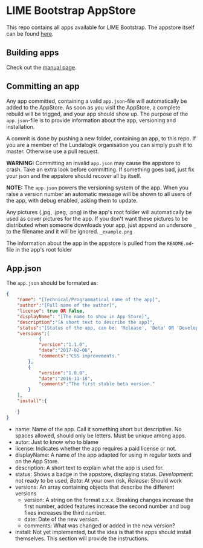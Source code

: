 # LIME Bootstrap AppStore

This repo contains all apps available for LIME Bootstrap. The appstore itself can be found [here](http://www.lime-bootstrap.com/appstore/).

## Building apps
Check out the [manual page](http://docs.lime-bootstrap.com/en/latest/buildingApps/).

## Committing an app
Any app committed, containing a valid `app.json`-file will automatically be added to the AppStore. As soon as you visit the AppStore, a complete rebuild will be trigged, and your app should show up. The purpose of the `app.json`-file is to provide information about the app, versioning and installation.

A commit is done by pushing a new folder, containing an app, to this repo. If you are a member of the Lundalogik organisation you can simply push it to master. Otherwise use a pull request.

__WARNING:__ Committing an invalid `app.json` may cause the appstore to crash. Take an extra look before committing. If something goes bad, just fix your json and the appstore should recover all by itself.

__NOTE:__ The `app.json` powers the versioning system of the app. When you raise a version number an automatic message will be shown to all users of the app, with debug enabled, asking them to update.

Any pictures (.jpg, .jpeg, .png) in the app's root folder will automatically be used as cover pictures for the app. If you don't want these pictures to be distributed when someone downloads your app, just append an undersore `_` to the filename and it will be ignored. `_example.png`

The information about the app in the appstore is pulled from the `README.md`-file in the app's root folder

## App.json
The `app.json` should be formated as:

```JSON
{
	"name": "[Technical/Programmatical name of the app]",
	"author":"[Full name of the author]",
	"license": true OR false,
	"displayName": "[The name to show in App Store]",
	"description":"[A short text to describe the app]",
	"status":"[Status of the app, can be: 'Release', 'Beta' OR 'Development']",
	"versions":[
			{
			"version":"1.1.0",
			"date":"2017-02-06",
			"comments":"CSS improvements."
		},
		{
			"version":"1.0.0",
			"date":"2016-11-18",
			"comments":"The first stable beta version."
		}
	],
	"install":{

	}
}

````

- name: Name of the app. Call it something short but descriptive. No spaces allowed, should only be letters. Must be unique among apps.
- autor: Just to know who to blame
- license: Indicates whether the app requires a paid license or not.
- displayName: A name of the app adapted for using in regular texts and on the App Store.
- description: A short text to explain what the app is used for.
- status: Shows a badge in the appstore, displaying status.
	*Development*: not ready to be used, *Beta*: At your own risk, *Release*: Should work
- versions: An array containing objects that describe the different versions
  - version: A string on the format x.x.x. Breaking changes increase the first number, added features increase the second number and bug fixes increases the third number.
  - date: Date of the new version.
  - comments: What was changed or added in the new version?
- install: Not yet implemented, but the idea is that the apps should install themselves. This section will provide the instructions.

